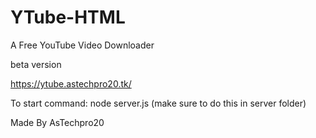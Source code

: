 # YTube-HTML

A Free YouTube Video Downloader

beta version

https://ytube.astechpro20.tk/

To start command: node server.js (make sure to do this in server folder)

Made By AsTechpro20
